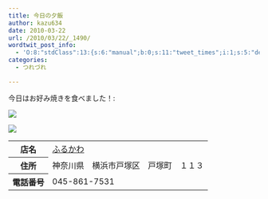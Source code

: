 ```yaml
---
title: 今日の夕飯
author: kazu634
date: 2010-03-22
url: /2010/03/22/_1490/
wordtwit_post_info:
  - 'O:8:"stdClass":13:{s:6:"manual";b:0;s:11:"tweet_times";i:1;s:5:"delay";i:0;s:7:"enabled";i:1;s:10:"separation";s:2:"60";s:7:"version";s:3:"3.7";s:14:"tweet_template";b:0;s:6:"status";i:2;s:6:"result";a:0:{}s:13:"tweet_counter";i:2;s:13:"tweet_log_ids";a:1:{i:0;i:5177;}s:9:"hash_tags";a:0:{}s:8:"accounts";a:1:{i:0;s:7:"kazu634";}}'
categories:
  - つれづれ

---
```

<div class="section">
<p>
    今日はお好み焼きを食べました！:
</p>
  
<p>
<center>
</center>
</p>
  
<p>
<a href="http://flickr.com/photos/42332031@N02/4454229774/" onclick="__gaTracker('send', 'event', 'outbound-article', 'http://flickr.com/photos/42332031@N02/4454229774/', '');" title="夕飯1"><img src="http://farm3.static.flickr.com/2768/4454229774_2d2bb1d503.jpg" /></a>
</p></p> 
  
<p>
<center>
</center>
</p>
  
<p>
<a href="http://flickr.com/photos/42332031@N02/4454230196/" onclick="__gaTracker('send', 'event', 'outbound-article', 'http://flickr.com/photos/42332031@N02/4454230196/', '');" title="夕飯2"><img src="http://farm5.static.flickr.com/4026/4454230196_95207c5242.jpg" /></a>
</p></p> 
  
<table>
<tr>
<th>
        店名
</th>
      
<td>
<a href="http://www.doko.jp/search/shop/sc959700/?vos=apidoko1" onclick="__gaTracker('send', 'event', 'outbound-article', 'http://www.doko.jp/search/shop/sc959700/?vos=apidoko1', 'ふるかわ');" target="_blank">ふるかわ</a>
</td>
</tr>
    
<tr>
<th>
        住所
</th>
      
<td>
        神奈川県　横浜市戸塚区　戸塚町　１１３
</td>
</tr>
    
<tr>
<th>
        電話番号
</th>
      
<td>
        045-861-7531
</td>
</tr>
</table>
</div>